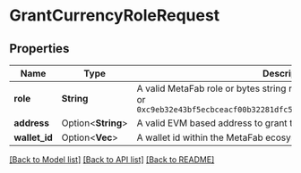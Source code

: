 # GrantCurrencyRoleRequest

## Properties

Name | Type | Description | Notes
------------ | ------------- | ------------- | -------------
**role** | **String** | A valid MetaFab role or bytes string representing a role, such as `minter` or `0xc9eb32e43bf5ecbceacf00b32281dfc5d6d700a0db676ea26ccf938a385ac3b7` | 
**address** | Option<**String**> | A valid EVM based address to grant the role to. | [optional]
**wallet_id** | Option<**Vec<String>**> | A wallet id within the MetaFab ecosystem to grant the role to. | [optional]

[[Back to Model list]](../README.md#documentation-for-models) [[Back to API list]](../README.md#documentation-for-api-endpoints) [[Back to README]](../README.md)


